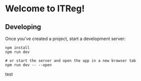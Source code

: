 # Welcome to ITReg!

## Developing

Once you've created a project, start a development server:

    npm install
    npm run dev
    
    # or start the server and open the app in a new browser tab
    npm run dev -- --open


test